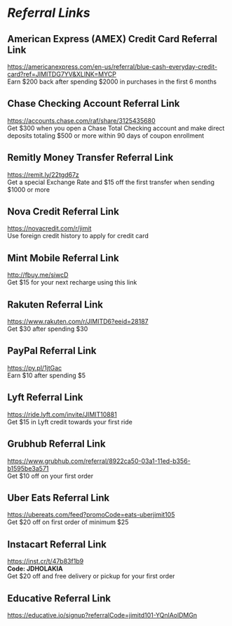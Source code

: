 # _Referral Links_

## American Express (AMEX) Credit Card Referral Link
<https://americanexpress.com/en-us/referral/blue-cash-everyday-credit-card?ref=JIMITDG7YV&XLINK=MYCP>  
Earn $200 back after spending $2000 in purchases in the first 6 months

## Chase Checking Account Referral Link
<https://accounts.chase.com/raf/share/3125435680>  
Get $300 when you open a Chase Total Checking account and make direct deposits totaling $500 or more within 90 days of coupon enrollment

## Remitly Money Transfer Referral Link
<https://remit.ly/22tgd67z>  
Get a special Exchange Rate and $15 off the first transfer when sending $1000 or more

## Nova Credit Referral Link
<https://novacredit.com/r/jimit>  
Use foreign credit history to apply for credit card  

## Mint Mobile Referral Link
<http://fbuy.me/siwcD>  
Get $15 for your next recharge using this link

## Rakuten Referral Link
<https://www.rakuten.com/r/JIMITD6?eeid=28187>  
Get $30 after spending $30

## PayPal Referral Link
<https://py.pl/1jtGac>  
Earn $10 after spending $5

## Lyft Referral Link
<https://ride.lyft.com/invite/JIMIT10881>  
Get $15 in Lyft credit towards your first ride

## Grubhub Referral Link
<https://www.grubhub.com/referral/8922ca50-03a1-11ed-b356-b1595be3a571>  
Get $10 off on your first order

## Uber Eats Referral Link
<https://ubereats.com/feed?promoCode=eats-uberjimit105>  
Get $20 off on first order of minimum $25

## Instacart Referral Link
<https://inst.cr/t/47b83f1b9>  
**Code: JDHOLAKIA**  
Get $20 off and free delivery or pickup for your first order

## Educative Referral Link
<https://educative.io/signup?referralCode=jimitd101-YQnlAolDMGn>
